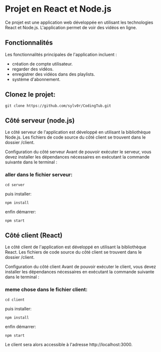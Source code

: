 # Projet en React et Node.js
Ce projet est une application web développée en utilisant les technologies React et Node.js. L'application permet de voir des vidéos en ligne.

## Fonctionnalités

Les fonctionnalités principales de l'application incluent :

- création de compte utilisateur.
- regarder des vidéos.
- enregistrer des vidéos dans des playlists.
- système d'abonnement.

## Clonez le projet:

```git clone https://github.com/sylv0r/CodingTub.git ```

## Côté serveur (node.js)

Le côté serveur de l'application est développé en utilisant la bibliothèque Node.js. 
Les fichiers de code source du côté client se trouvent dans le dossier /client.

Configuration du côté serveur
Avant de pouvoir exécuter le serveur, vous devez installer les dépendances nécessaires en exécutant la commande suivante dans le terminal :

### aller dans le fichier serveur:

```cd server```

puis installer:

```npm install```

enfin démarrer:

```npm start```



## Côté client (React)

Le côté client de l'application est développé en utilisant la bibliothèque React. 
Les fichiers de code source du côté client se trouvent dans le dossier /client.

Configuration du côté client
Avant de pouvoir exécuter le client, vous devez installer les dépendances nécessaires en exécutant la commande suivante dans le terminal :

### meme chose dans le fichier client:

```cd client```

puis installer:

```npm install```

enfin démarrer:

```npm start```


Le client sera alors accessible à l'adresse http://localhost:3000.
